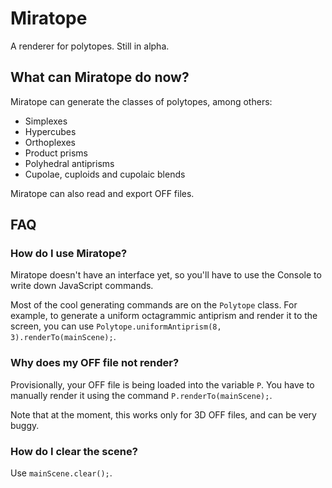 # Miratope
A renderer for polytopes. Still in alpha.

## What can Miratope do now?
Miratope can generate the classes of polytopes, among others:
* Simplexes
* Hypercubes
* Orthoplexes
* Product prisms
* Polyhedral antiprisms
* Cupolae, cuploids and cupolaic blends

Miratope can also read and export OFF files.

## FAQ
### How do I use Miratope?
Miratope doesn't have an interface yet, so you'll have to use the Console to write down JavaScript commands.

Most of the cool generating commands are on the `Polytope` class. For example, to generate a uniform octagrammic antiprism and render it to the screen, you can use `Polytope.uniformAntiprism(8, 3).renderTo(mainScene);`.

### Why does my OFF file not render?
Provisionally, your OFF file is being loaded into the variable `P`. You have to manually render it using the command `P.renderTo(mainScene);`.

Note that at the moment, this works only for 3D OFF files, and can be very buggy.

### How do I clear the scene?
Use `mainScene.clear();`.
